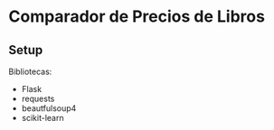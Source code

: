 # Comparador de Precios de Libros


## Setup

Bibliotecas:
- Flask
- requests
- beautfulsoup4
- scikit-learn